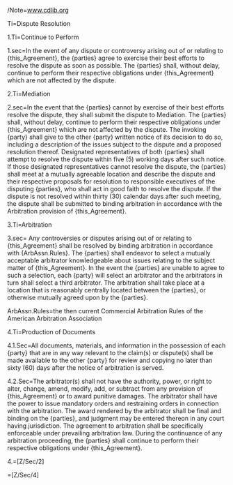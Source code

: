 /Note=<a href="http://www.cdlib.org">www.cdlib.org</a>

Ti=Dispute Resolution

1.Ti=Continue to Perform

1.sec=In the event of any dispute or controversy arising out of or relating to {this_Agreement}, the {parties} agree to exercise their best efforts to resolve the dispute as soon as possible.  The {parties} shall, without delay, continue to perform their respective obligations under {this_Agreement} which are not affected by the dispute.

2.Ti=Mediation

2.sec=In the event that the {parties} cannot by exercise of their best efforts resolve the dispute, they shall submit the dispute to Mediation. The {parties} shall, without delay, continue to perform their respective obligations under {this_Agreement} which are not affected by the dispute. The invoking {party} shall give to the other {party} written notice of its decision to do so, including a description of the issues subject to the dispute and a proposed resolution thereof.  Designated representatives of both {parties} shall attempt to resolve the dispute within five (5) working days after such notice.  If those designated representatives cannot resolve the dispute, the {parties} shall meet at a mutually agreeable location and describe the dispute and their respective proposals for resolution to responsible executives of the disputing {parties}, who shall act in good faith to resolve the dispute.  If the dispute is not resolved within thirty (30) calendar days after such meeting, the dispute shall be submitted to binding arbitration in accordance with the Arbitration provision of {this_Agreement}.

3.Ti=Arbitration

3.sec= Any controversies or disputes arising out of or relating to {this_Agreement} shall be resolved by binding arbitration in accordance with {ArbAssn.Rules}.  The {parties} shall endeavor to select a mutually acceptable arbitrator knowledgeable about issues relating to the subject matter of {this_Agreement}.  In the event the {parties} are unable to agree to such a selection, each {party} will select an arbitrator and the arbitrators in turn shall select a third arbitrator.  The arbitration shall take place at a location that is reasonably centrally located between the {parties}, or otherwise mutually agreed upon by the {parties}.

ArbAssn.Rules=the then current Commercial Arbitration Rules of the American Arbitration Association

4.Ti=Production of Documents

4.1.Sec=All documents, materials, and information in the possession of each {party} that are in any way relevant to the claim(s) or dispute(s) shall be made available to the other {party} for review and copying no later than sixty (60) days after the notice of arbitration is served.

4.2.Sec=The arbitrator(s) shall not have the authority, power, or right to alter, change, amend, modify, add, or subtract from any provision of {this_Agreement} or to award punitive damages.  The arbitrator shall have the power to issue mandatory orders and restraining orders in connection with the arbitration.  The award rendered by the arbitrator shall be final and binding on the {parties}, and judgment may be entered thereon in any court having jurisdiction.  The agreement to arbitration shall be specifically enforceable under prevailing arbitration law.  During the continuance of any arbitration proceeding, the {parties} shall continue to perform their respective obligations under {this_Agreement}.

4.=[Z/Sec/2]

=[Z/Sec/4]
